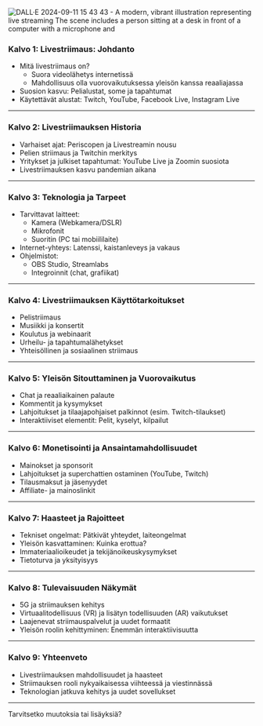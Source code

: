 
![DALL·E 2024-09-11 15 43 43 - A modern, vibrant illustration representing live streaming  The scene includes a person sitting at a desk in front of a computer with a microphone and](https://github.com/user-attachments/assets/f4dbce9f-3766-41bc-8d44-96dac58573a9)


### Kalvo 1: **Livestriimaus: Johdanto**

- Mitä livestriimaus on?
  - Suora videolähetys internetissä
  - Mahdollisuus olla vuorovaikutuksessa yleisön kanssa reaaliajassa
- Suosion kasvu: Pelialustat, some ja tapahtumat
- Käytettävät alustat: Twitch, YouTube, Facebook Live, Instagram Live

---

### Kalvo 2: **Livestriimauksen Historia**

- Varhaiset ajat: Periscopen ja Livestreamin nousu
- Pelien striimaus ja Twitchin merkitys
- Yritykset ja julkiset tapahtumat: YouTube Live ja Zoomin suosiota
- Livestriimauksen kasvu pandemian aikana

---

### Kalvo 3: **Teknologia ja Tarpeet**

- Tarvittavat laitteet:
  - Kamera (Webkamera/DSLR)
  - Mikrofonit
  - Suoritin (PC tai mobiililaite)
- Internet-yhteys: Latenssi, kaistanleveys ja vakaus
- Ohjelmistot:
  - OBS Studio, Streamlabs
  - Integroinnit (chat, grafiikat)

---

### Kalvo 4: **Livestriimauksen Käyttötarkoitukset**

- Pelistriimaus
- Musiikki ja konsertit
- Koulutus ja webinaarit
- Urheilu- ja tapahtumalähetykset
- Yhteisöllinen ja sosiaalinen striimaus

---

### Kalvo 5: **Yleisön Sitouttaminen ja Vuorovaikutus**

- Chat ja reaaliaikainen palaute
- Kommentit ja kysymykset
- Lahjoitukset ja tilaajapohjaiset palkinnot (esim. Twitch-tilaukset)
- Interaktiiviset elementit: Pelit, kyselyt, kilpailut

---

### Kalvo 6: **Monetisointi ja Ansaintamahdollisuudet**

- Mainokset ja sponsorit
- Lahjoitukset ja superchattien ostaminen (YouTube, Twitch)
- Tilausmaksut ja jäsenyydet
- Affiliate- ja mainoslinkit

---

### Kalvo 7: **Haasteet ja Rajoitteet**

- Tekniset ongelmat: Pätkivät yhteydet, laiteongelmat
- Yleisön kasvattaminen: Kuinka erottua?
- Immateriaalioikeudet ja tekijänoikeuskysymykset
- Tietoturva ja yksityisyys

---

### Kalvo 8: **Tulevaisuuden Näkymät**

- 5G ja striimauksen kehitys
- Virtuaalitodellisuus (VR) ja lisätyn todellisuuden (AR) vaikutukset
- Laajenevat striimauspalvelut ja uudet formaatit
- Yleisön roolin kehittyminen: Enemmän interaktiivisuutta

---

### Kalvo 9: **Yhteenveto**

- Livestriimauksen mahdollisuudet ja haasteet
- Striimauksen rooli nykyaikaisessa viihteessä ja viestinnässä
- Teknologian jatkuva kehitys ja uudet sovellukset

---

Tarvitsetko muutoksia tai lisäyksiä?
